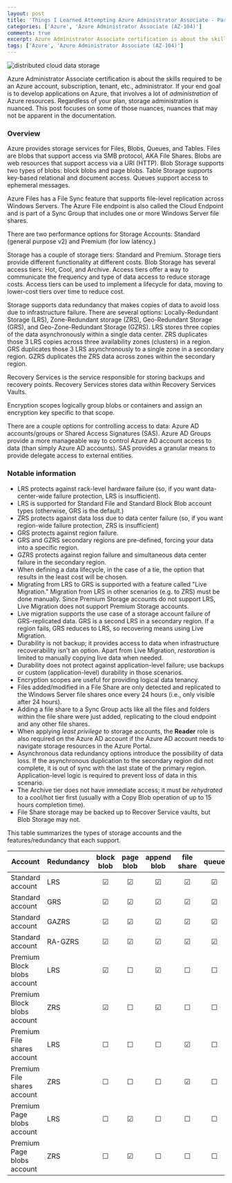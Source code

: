 ```yaml
---
layout: post
title: 'Things I Learned Attempting Azure Administrator Associate - Part 2 - Storage'
categories: ['Azure', 'Azure Administrator Associate (AZ-104)']
comments: true
excerpt: Azure Administrator Associate certification is about the skills required to be an Azure account, subscription, tenant, etc., administrator. If your end goal is to develop applications on Azure, that involves a lot of administration of Azure resources. Regardless of your plan, storage administration is nuanced. This post focuses on some of those nuances, nuances that may not be apparent in the documentation
tags: ['Azure', 'Azure Administrator Associate (AZ-104)']
---
```

![distributed cloud data storage](/assets/DALL·E-2022-12-22-17.03.40--distributed-cloud-data-storage-in-the-style-of-salvator-dali.png)

Azure Administrator Associate certification is about the skills required to be an Azure account, subscription, tenant, etc., administrator. If your end goal is to develop applications on Azure, that involves a lot of _administration_ of Azure resources. Regardless of your plan, storage administration is nuanced. This post focuses on some of those nuances, nuances that may not be apparent in the documentation.

### Overview

<!--capabilities-->
Azure provides storage services for Files, Blobs, Queues, and Tables. Files are blobs that support access via SMB protocol, AKA File Shares. Blobs are web resources that support access via a URI (HTTP). Blob Storage supports two types of blobs: block blobs and page blobs. Table Storage supports key-based relational and document access. Queues support access to ephemeral messages.

Azure Files has a File Sync feature that supports file-level replication across Windows Servers. The Azure File endpoint is also called the Cloud Endpoint and is part of a Sync Group that includes one or more Windows Server file shares.

There are two performance options for Storage Accounts: Standard (general purpose v2) and Premium (for low latency.)

<!--tiers/skus-->
Storage has a couple of storage tiers: Standard and Premium. Storage tiers provide different functionality at different costs. Blob Storage has several access tiers: Hot, Cool, and Archive. Access tiers offer a way to communicate the frequency and type of data access to reduce storage costs. Access tiers can be used to implement a lifecycle for data, moving to lower-cost tiers over time to reduce cost.

<!--durability/high-availability-->
Storage supports data redundancy that makes copies of data to avoid loss due to infrastructure failure. There are several options: Locally-Redundant Storage (LRS), Zone-Redundant storage (ZRS), Geo-Redundant Storage (GRS), and Geo-Zone-Redundant Storage (GZRS). LRS stores three copies of the data asynchronously within a single data center. ZRS duplicates those 3 LRS copies across three availability zones (clusters) in a region. GRS duplicates those 3 LRS asynchronously to a single zone in a secondary region. GZRS duplicates the ZRS data across zones within the secondary region.

<!--data protection-->
Recovery Services is the service responsible for storing backups and recovery points. Recovery Services stores data within Recovery Services Vaults.

Encryption scopes logically group blobs or containers and assign an encryption key specific to that scope.

<!--access control-->
There are a couple options for controlling access to data: Azure AD accounts/groups or Shared Access Signatures (SAS). Azure AD Groups provide a more manageable way to control Azure AD account access to data (than simply Azure AD accounts). SAS provides a granular means to provide delegate access to external entities.

### Notable information <!--TIL-->

- LRS protects against rack-level hardware failure (so, if you want data-center-wide failure protection, LRS is insufficient).
- LRS is supported for Standard File and Standard Block Blob account types (otherwise, GRS is the default.)
- ZRS protects against data loss due to data center failure (so, if you want region-wide failure protection, ZRS is insufficient)
- GRS protects against region failure.
- GRS and GZRS secondary regions are pre-defined, forcing your data into a specific region.
- GZRS protects against region failure and simultaneous data center failure in the secondary region.
- When defining a data lifecycle, in the case of a tie, the option that results in the least cost will be chosen.
- Migrating from LRS to GRS is supported with a feature called "Live Migration." Migration from LRS in other scenarios (e.g. to ZRS) must be done manually. Since Premium Storage accounts do not support LRS, Live Migration does not support Premium Storage accounts.
- Live migration supports the use case of a storage account failure of GRS-replicated data. GRS is a second LRS in a secondary region. If a region fails, GRS reduces to LRS, so recovering means using Live Migration.
- Durability is not backup; it provides access to data when infrastructure recoverability isn't an option. Apart from Live Migration, _restoration_ is limited to manually copying live data when needed.
- Durability does not protect against application-level failure; use backups or custom (application-level) durability in those scenarios.
- Encryption scopes are useful for providing logical data tenancy.
- Files added/modified in a File Share are only detected and replicated to the Windows Server file shares once every 24 hours (i.e., only visible after 24 hours).
- Adding a file share to a Sync Group acts like all the files and folders within the file share were just added, replicating to the cloud endpoint and any other file shares.
- When applying _least privilege_ to storage accounts, the **Reader** role is also required on the Azure AD account if the Azure AD account needs to navigate storage resources in the Azure Portal.
- Asynchronous data redundancy options introduce the possibility of data loss. If the asynchronous duplication to the secondary region did not complete, it is out of sync with the last state of the primary region. Application-level logic is required to prevent loss of data in this scenario.
- The Archive tier does not have immediate access; it must be _rehydrated_ to a cool/hot tier first (usually with a Copy Blob operation of up to 15 hours completion time).
- File Share storage may be backed up to Recover Service vaults, but Blob Storage may not.

This table summarizes the types of storage accounts and the features/redundancy that each support.

Account | Redundancy | block blob | page blob | append blob | file share | queue | table 
-|-|:-:|:-:|:-:|:-:|:-:|:-:
Standard account | LRS | &#9745; | &#9745; | &#9745; | &#9745; | &#9745; | &#9745;
Standard account | GRS | &#9745; | &#9745; | &#9745; | &#9745; | &#9745; | &#9745; |
Standard account | GAZRS | &#9745; | &#9745; | &#9745; | &#9745; | &#9745; | &#9745; |
Standard account | RA-GZRS |&#9745; | &#9745; | &#9745; | &#9745; | &#9745; | &#9745; |
Premium Block blobs account | LRS | &#9745; | &#9744; | &#9745; | &#9744; | &#9744; | &#9744; |
Premium Block blobs account | ZRS | &#9745; | &#9744; | &#9745; | &#9744; | &#9744; | &#9744; |
Premium File shares account | LRS | &#9744; | &#9744; | &#9744; | &#9745; | &#9744; | &#9744; |
Premium File shares account | ZRS | &#9744; | &#9744; | &#9744; | &#9745; | &#9744; | &#9744; |
Premium Page blobs account | LRS | &#9744; | &#9745; | &#9744; | &#9744; | &#9744; | &#9744; |
Premium Page blobs account | ZRS | &#9744; | &#9745; | &#9744; | &#9744; | &#9744; | &#9744; |
